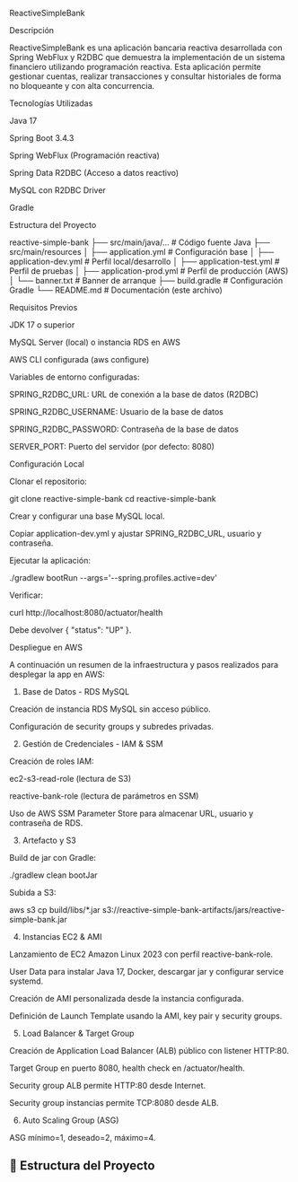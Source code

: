 ReactiveSimpleBank

Descripción

ReactiveSimpleBank es una aplicación bancaria reactiva desarrollada con Spring WebFlux y R2DBC que demuestra la implementación de un sistema financiero utilizando programación reactiva. Esta aplicación permite gestionar cuentas, realizar transacciones y consultar historiales de forma no bloqueante y con alta concurrencia.

Tecnologías Utilizadas

Java 17

Spring Boot 3.4.3

Spring WebFlux (Programación reactiva)

Spring Data R2DBC (Acceso a datos reactivo)

MySQL con R2DBC Driver

Gradle

Estructura del Proyecto

reactive-simple-bank
├── src/main/java/...                    # Código fuente Java
├── src/main/resources
│   ├── application.yml                  # Configuración base
│   ├── application-dev.yml              # Perfil local/desarrollo
│   ├── application-test.yml             # Perfil de pruebas
│   ├── application-prod.yml             # Perfil de producción (AWS)
│   └── banner.txt                       # Banner de arranque
├── build.gradle                         # Configuración Gradle
└── README.md                            # Documentación (este archivo)

Requisitos Previos

JDK 17 o superior

MySQL Server (local) o instancia RDS en AWS

AWS CLI configurada (aws configure)

Variables de entorno configuradas:

SPRING_R2DBC_URL: URL de conexión a la base de datos (R2DBC)

SPRING_R2DBC_USERNAME: Usuario de la base de datos

SPRING_R2DBC_PASSWORD: Contraseña de la base de datos

SERVER_PORT: Puerto del servidor (por defecto: 8080)

Configuración Local

Clonar el repositorio:

git clone <repo-url> reactive-simple-bank
cd reactive-simple-bank

Crear y configurar una base MySQL local.

Copiar application-dev.yml y ajustar SPRING_R2DBC_URL, usuario y contraseña.

Ejecutar la aplicación:

./gradlew bootRun --args='--spring.profiles.active=dev'

Verificar:

curl http://localhost:8080/actuator/health

Debe devolver { "status": "UP" }.

Despliegue en AWS

A continuación un resumen de la infraestructura y pasos realizados para desplegar la app en AWS:

1. Base de Datos - RDS MySQL

Creación de instancia RDS MySQL sin acceso público.

Configuración de security groups y subredes privadas.

2. Gestión de Credenciales - IAM & SSM

Creación de roles IAM:

ec2-s3-read-role (lectura de S3)

reactive-bank-role (lectura de parámetros en SSM)

Uso de AWS SSM Parameter Store para almacenar URL, usuario y contraseña de RDS.

3. Artefacto y S3

Build de jar con Gradle:

./gradlew clean bootJar

Subida a S3:

aws s3 cp build/libs/*.jar s3://reactive-simple-bank-artifacts/jars/reactive-simple-bank.jar

4. Instancias EC2 & AMI

Lanzamiento de EC2 Amazon Linux 2023 con perfil reactive-bank-role.

User Data para instalar Java 17, Docker, descargar jar y configurar service systemd.

Creación de AMI personalizada desde la instancia configurada.

Definición de Launch Template usando la AMI, key pair y security groups.

5. Load Balancer & Target Group

Creación de Application Load Balancer (ALB) público con listener HTTP:80.

Target Group en puerto 8080, health check en /actuator/health.

Security group ALB permite HTTP:80 desde Internet.

Security group instancias permite TCP:8080 desde ALB.

6. Auto Scaling Group (ASG)

ASG mínimo=1, deseado=2, máximo=4.

## 📂 Estructura del Proyecto